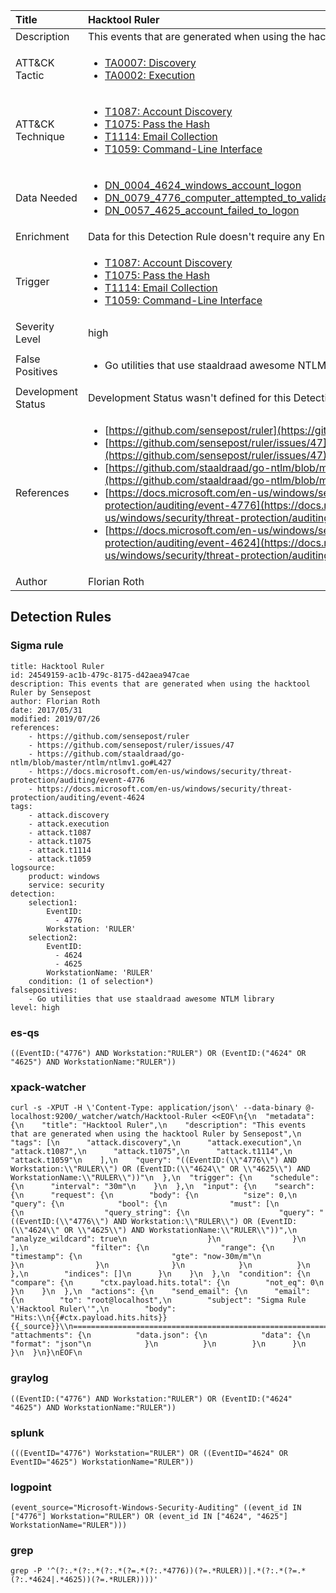 | Title                | Hacktool Ruler                                                                                                                                                 |
|:---------------------|:------------------------------------------------------------------------------------------------------------------------------------------------------------|
| Description          | This events that are generated when using the hacktool Ruler by Sensepost                                                                                                                                           |
| ATT&amp;CK Tactic    |  <ul><li>[TA0007: Discovery](https://attack.mitre.org/tactics/TA0007)</li><li>[TA0002: Execution](https://attack.mitre.org/tactics/TA0002)</li></ul>  |
| ATT&amp;CK Technique | <ul><li>[T1087: Account Discovery](https://attack.mitre.org/techniques/T1087)</li><li>[T1075: Pass the Hash](https://attack.mitre.org/techniques/T1075)</li><li>[T1114: Email Collection](https://attack.mitre.org/techniques/T1114)</li><li>[T1059: Command-Line Interface](https://attack.mitre.org/techniques/T1059)</li></ul>  |
| Data Needed          | <ul><li>[DN_0004_4624_windows_account_logon](../Data_Needed/DN_0004_4624_windows_account_logon.md)</li><li>[DN_0079_4776_computer_attempted_to_validate_the_credentials_for_an_account](../Data_Needed/DN_0079_4776_computer_attempted_to_validate_the_credentials_for_an_account.md)</li><li>[DN_0057_4625_account_failed_to_logon](../Data_Needed/DN_0057_4625_account_failed_to_logon.md)</li></ul>  |
| Enrichment           |  Data for this Detection Rule doesn't require any Enrichments.  |
| Trigger              | <ul><li>[T1087: Account Discovery](../Triggers/T1087.md)</li><li>[T1075: Pass the Hash](../Triggers/T1075.md)</li><li>[T1114: Email Collection](../Triggers/T1114.md)</li><li>[T1059: Command-Line Interface](../Triggers/T1059.md)</li></ul>  |
| Severity Level       | high |
| False Positives      | <ul><li>Go utilities that use staaldraad awesome NTLM library</li></ul>  |
| Development Status   |  Development Status wasn't defined for this Detection Rule yet  |
| References           | <ul><li>[https://github.com/sensepost/ruler](https://github.com/sensepost/ruler)</li><li>[https://github.com/sensepost/ruler/issues/47](https://github.com/sensepost/ruler/issues/47)</li><li>[https://github.com/staaldraad/go-ntlm/blob/master/ntlm/ntlmv1.go#L427](https://github.com/staaldraad/go-ntlm/blob/master/ntlm/ntlmv1.go#L427)</li><li>[https://docs.microsoft.com/en-us/windows/security/threat-protection/auditing/event-4776](https://docs.microsoft.com/en-us/windows/security/threat-protection/auditing/event-4776)</li><li>[https://docs.microsoft.com/en-us/windows/security/threat-protection/auditing/event-4624](https://docs.microsoft.com/en-us/windows/security/threat-protection/auditing/event-4624)</li></ul>  |
| Author               | Florian Roth |


## Detection Rules

### Sigma rule

```
title: Hacktool Ruler
id: 24549159-ac1b-479c-8175-d42aea947cae
description: This events that are generated when using the hacktool Ruler by Sensepost
author: Florian Roth
date: 2017/05/31
modified: 2019/07/26
references:
    - https://github.com/sensepost/ruler
    - https://github.com/sensepost/ruler/issues/47
    - https://github.com/staaldraad/go-ntlm/blob/master/ntlm/ntlmv1.go#L427
    - https://docs.microsoft.com/en-us/windows/security/threat-protection/auditing/event-4776
    - https://docs.microsoft.com/en-us/windows/security/threat-protection/auditing/event-4624
tags:
    - attack.discovery
    - attack.execution
    - attack.t1087
    - attack.t1075
    - attack.t1114
    - attack.t1059
logsource:
    product: windows
    service: security
detection:
    selection1:
        EventID: 
          - 4776
        Workstation: 'RULER'
    selection2:
        EventID:
          - 4624
          - 4625
        WorkstationName: 'RULER'
    condition: (1 of selection*)
falsepositives:
    - Go utilities that use staaldraad awesome NTLM library
level: high

```





### es-qs
    
```
((EventID:("4776") AND Workstation:"RULER") OR (EventID:("4624" OR "4625") AND WorkstationName:"RULER"))
```


### xpack-watcher
    
```
curl -s -XPUT -H \'Content-Type: application/json\' --data-binary @- localhost:9200/_watcher/watch/Hacktool-Ruler <<EOF\n{\n  "metadata": {\n    "title": "Hacktool Ruler",\n    "description": "This events that are generated when using the hacktool Ruler by Sensepost",\n    "tags": [\n      "attack.discovery",\n      "attack.execution",\n      "attack.t1087",\n      "attack.t1075",\n      "attack.t1114",\n      "attack.t1059"\n    ],\n    "query": "((EventID:(\\"4776\\") AND Workstation:\\"RULER\\") OR (EventID:(\\"4624\\" OR \\"4625\\") AND WorkstationName:\\"RULER\\"))"\n  },\n  "trigger": {\n    "schedule": {\n      "interval": "30m"\n    }\n  },\n  "input": {\n    "search": {\n      "request": {\n        "body": {\n          "size": 0,\n          "query": {\n            "bool": {\n              "must": [\n                {\n                  "query_string": {\n                    "query": "((EventID:(\\"4776\\") AND Workstation:\\"RULER\\") OR (EventID:(\\"4624\\" OR \\"4625\\") AND WorkstationName:\\"RULER\\"))",\n                    "analyze_wildcard": true\n                  }\n                }\n              ],\n              "filter": {\n                "range": {\n                  "timestamp": {\n                    "gte": "now-30m/m"\n                  }\n                }\n              }\n            }\n          }\n        },\n        "indices": []\n      }\n    }\n  },\n  "condition": {\n    "compare": {\n      "ctx.payload.hits.total": {\n        "not_eq": 0\n      }\n    }\n  },\n  "actions": {\n    "send_email": {\n      "email": {\n        "to": "root@localhost",\n        "subject": "Sigma Rule \'Hacktool Ruler\'",\n        "body": "Hits:\\n{{#ctx.payload.hits.hits}}{{_source}}\\n================================================================================\\n{{/ctx.payload.hits.hits}}",\n        "attachments": {\n          "data.json": {\n            "data": {\n              "format": "json"\n            }\n          }\n        }\n      }\n    }\n  }\n}\nEOF\n
```


### graylog
    
```
((EventID:("4776") AND Workstation:"RULER") OR (EventID:("4624" "4625") AND WorkstationName:"RULER"))
```


### splunk
    
```
(((EventID="4776") Workstation="RULER") OR ((EventID="4624" OR EventID="4625") WorkstationName="RULER"))
```


### logpoint
    
```
(event_source="Microsoft-Windows-Security-Auditing" ((event_id IN ["4776"] Workstation="RULER") OR (event_id IN ["4624", "4625"] WorkstationName="RULER")))
```


### grep
    
```
grep -P '^(?:.*(?:.*(?:.*(?=.*(?:.*4776))(?=.*RULER))|.*(?:.*(?=.*(?:.*4624|.*4625))(?=.*RULER))))'
```



